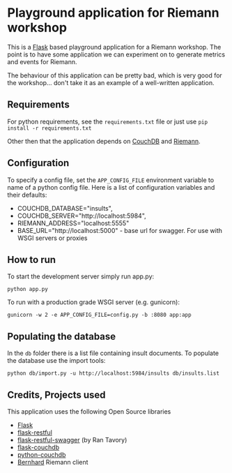 # Playground application for Riemann workshop

This is a [Flask](http://flask.pocoo.org/docs/) based playground application for a Riemann workshop. The point is to have some application we can experiment on to generate metrics and events for Riemann.

The behaviour of this application can be pretty bad, which is very good for the workshop... don't take it as an example of a well-written application.

## Requirements

For python requirements, see the `requirements.txt` file or just use `pip install -r requirements.txt`

Other then that the application depends on [CouchDB](http://couchdb.apache.org/) and [Riemann](http://riemann.io/).

## Configuration

To specify a config file, set the `APP_CONFIG_FILE` environment variable to name of a python config file. Here is a list of configuration variables and their defaults:

- COUCHDB_DATABASE="insults",
- COUCHDB_SERVER="http://localhost:5984",
- RIEMANN_ADDRESS="localhost:5555"
- BASE_URL="http://localhost:5000" - base url for swagger. For use with WSGI servers or proxies

## How to run

To start the development server simply run app.py:

    python app.py

To run with a production grade WSGI server (e.g. gunicorn):

    gunicorn -w 2 -e APP_CONFIG_FILE=config.py -b :8080 app:app

## Populating the database

In the `db` folder there is a list file containing insult documents. To populate the database use the import tools:

    python db/import.py -u http://localhost:5984/insults db/insults.list

## Credits, Projects used

This application uses the following Open Source libraries

- [Flask](http://flask.pocoo.org/docs/)
- [flask-restful](http://flask-restful.readthedocs.org/en/latest/)
- [flask-restful-swagger](https://github.com/rantav/flask-restful-swagger) (by Ran Tavory)
- [flask-couchdb](https://pythonhosted.org/Flask-CouchDB)
- [python-couchdb](https://pythonhosted.org/CouchDB/)
- [Bernhard](https://github.com/banjiewen/bernhard) Riemann client
